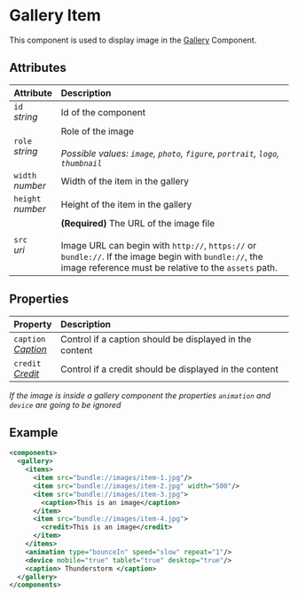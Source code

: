 # Gallery Item

This component is used to display image in the [Gallery](../Gallery.md) Component.

## Attributes

| Attribute               | Description                                                                                                                                                                                                        |
| :---------------------- | :----------------------------------------------------------------------------------------------------------------------------------------------------------------------------------------------------------------- |
| `id` <br/> _string_     | Id of the component                                                                                                                                                                                                |
| `role` <br/> _string_   | Role of the image </br> </br>_Possible values: `image`, `photo`, `figure`, `portrait`, `logo`, `thumbnail`_                                                                                                        |
| `width` <br/> _number_  | Width of the item in the gallery                                                                                                                                                                                   |
| `height` <br/> _number_ | Height of the item in the gallery                                                                                                                                                                                  |
| `src` <br/> _uri_       | **(Required)** The URL of the image file </br></br> Image URL can begin with `http://`, `https://` or `bundle://`. If the image begin with `bundle://`, the image reference must be relative to the `assets` path. |


## Properties
| Property                                                      | Description                                             |
| :------------------------------------------------------------ | :------------------------------------------------------ |
| `caption` <br/>_[Caption](../../format/CaptionDescriptor.md)_ | Control if a caption should be displayed in the content |
| `credit` <br/>_[Credit](../../format/CreditDescriptor.md)_    | Control if a credit should be displayed in the content  |

_If the image is inside a gallery component the properties `animation` and `device` are going to be ignored_

## Example

```xml
<components>
  <gallery>
    <items>
      <item src="bundle://images/item-1.jpg"/>
      <item src="bundle://images/item-2.jpg" width="500"/>
      <item src="bundle://images/item-3.jpg">
        <caption>This is an image</caption>
      </item>
      <item src="bundle://images/item-4.jpg">
        <credit>This is an image</credit>
      </item>
    </items>
    <animation type="bounceIn" speed="slow" repeat="1"/>
    <device mobile="true" tablet="true" desktop="true"/>
    <caption> Thunderstorm </caption>
  </gallery>
</components>
```